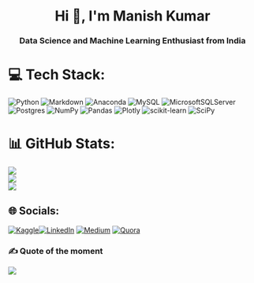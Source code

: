 <h1 align="center">Hi 👋, I'm Manish Kumar</h1>
<h3 align="center">Data Science and Machine Learning Enthusiast from India</h3>

# 💻 Tech Stack:
![Python](https://img.shields.io/badge/python-3670A0?style=for-the-badge&logo=python&logoColor=ffdd54) ![Markdown](https://img.shields.io/badge/markdown-%23000000.svg?style=for-the-badge&logo=markdown&logoColor=white) ![Anaconda](https://img.shields.io/badge/Anaconda-%2344A833.svg?style=for-the-badge&logo=anaconda&logoColor=white) ![MySQL](https://img.shields.io/badge/mysql-%2300f.svg?style=for-the-badge&logo=mysql&logoColor=white) ![MicrosoftSQLServer](https://img.shields.io/badge/Microsoft%20SQL%20Sever-CC2927?style=for-the-badge&logo=microsoft%20sql%20server&logoColor=white) ![Postgres](https://img.shields.io/badge/postgres-%23316192.svg?style=for-the-badge&logo=postgresql&logoColor=white) ![NumPy](https://img.shields.io/badge/numpy-%23013243.svg?style=for-the-badge&logo=numpy&logoColor=white) ![Pandas](https://img.shields.io/badge/pandas-%23150458.svg?style=for-the-badge&logo=pandas&logoColor=white) ![Plotly](https://img.shields.io/badge/Plotly-%233F4F75.svg?style=for-the-badge&logo=plotly&logoColor=white) ![scikit-learn](https://img.shields.io/badge/scikit--learn-%23F7931E.svg?style=for-the-badge&logo=scikit-learn&logoColor=white) ![SciPy](https://img.shields.io/badge/SciPy-%230C55A5.svg?style=for-the-badge&logo=scipy&logoColor=%white)

# 📊 GitHub Stats:
![](https://github-readme-stats.vercel.app/api?username=manishkr1754&theme=default&hide_border=false&include_all_commits=false&count_private=false)<br/>
![](https://github-readme-streak-stats.herokuapp.com/?user=manishkr1754&theme=default&hide_border=false)<br/>
![](https://github-readme-stats.vercel.app/api/top-langs/?username=manishkr1754&theme=default&hide_border=false&include_all_commits=false&count_private=false&layout=compact)

## 🌐 Socials:
[![Kaggle](https://raw.githubusercontent.com/rahuldkjain/github-profile-readme-generator/master/src/images/icons/Social/kaggle.svg?logo=Kaggle&logoColor=white)](https://kaggle.com/@manishkr1754)[![LinkedIn](https://img.shields.io/badge/LinkedIn-%230077B5.svg?logo=linkedin&logoColor=white)](https://linkedin.com/in/manishkmrofficial) [![Medium](https://img.shields.io/badge/Medium-12100E?logo=medium&logoColor=white)](https://medium.com/@kmrmanish) [![Quora](https://img.shields.io/badge/Quora-%23B92B27.svg?logo=Quora&logoColor=white)](https://www.quora.com/profile/Manish-Kumar-2591) 




### ✍️ Quote of the moment
![](https://quotes-github-readme.vercel.app/api?type=horizontal&theme=light)


